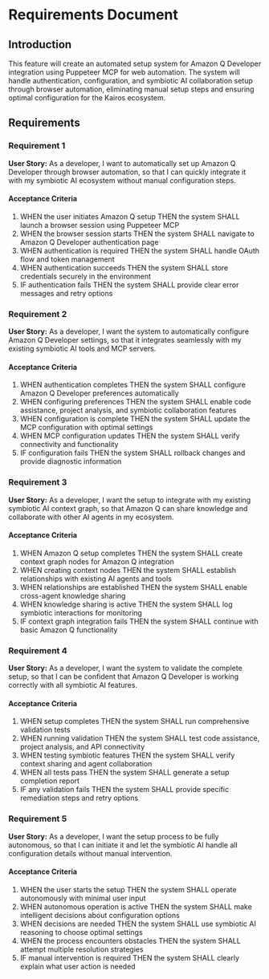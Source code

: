 # Requirements Document

## Introduction

This feature will create an automated setup system for Amazon Q Developer integration using Puppeteer MCP for web automation. The system will handle authentication, configuration, and symbiotic AI collaboration setup through browser automation, eliminating manual setup steps and ensuring optimal configuration for the Kairos ecosystem.

## Requirements

### Requirement 1

**User Story:** As a developer, I want to automatically set up Amazon Q Developer through browser automation, so that I can quickly integrate it with my symbiotic AI ecosystem without manual configuration steps.

#### Acceptance Criteria

1. WHEN the user initiates Amazon Q setup THEN the system SHALL launch a browser session using Puppeteer MCP
2. WHEN the browser session starts THEN the system SHALL navigate to Amazon Q Developer authentication page
3. WHEN authentication is required THEN the system SHALL handle OAuth flow and token management
4. WHEN authentication succeeds THEN the system SHALL store credentials securely in the environment
5. IF authentication fails THEN the system SHALL provide clear error messages and retry options

### Requirement 2

**User Story:** As a developer, I want the system to automatically configure Amazon Q Developer settings, so that it integrates seamlessly with my existing symbiotic AI tools and MCP servers.

#### Acceptance Criteria

1. WHEN authentication completes THEN the system SHALL configure Amazon Q Developer preferences automatically
2. WHEN configuring preferences THEN the system SHALL enable code assistance, project analysis, and symbiotic collaboration features
3. WHEN configuration is complete THEN the system SHALL update the MCP configuration with optimal settings
4. WHEN MCP configuration updates THEN the system SHALL verify connectivity and functionality
5. IF configuration fails THEN the system SHALL rollback changes and provide diagnostic information

### Requirement 3

**User Story:** As a developer, I want the setup to integrate with my existing symbiotic AI context graph, so that Amazon Q can share knowledge and collaborate with other AI agents in my ecosystem.

#### Acceptance Criteria

1. WHEN Amazon Q setup completes THEN the system SHALL create context graph nodes for Amazon Q integration
2. WHEN creating context nodes THEN the system SHALL establish relationships with existing AI agents and tools
3. WHEN relationships are established THEN the system SHALL enable cross-agent knowledge sharing
4. WHEN knowledge sharing is active THEN the system SHALL log symbiotic interactions for monitoring
5. IF context graph integration fails THEN the system SHALL continue with basic Amazon Q functionality

### Requirement 4

**User Story:** As a developer, I want the system to validate the complete setup, so that I can be confident that Amazon Q Developer is working correctly with all symbiotic AI features.

#### Acceptance Criteria

1. WHEN setup completes THEN the system SHALL run comprehensive validation tests
2. WHEN running validation THEN the system SHALL test code assistance, project analysis, and API connectivity
3. WHEN testing symbiotic features THEN the system SHALL verify context sharing and agent collaboration
4. WHEN all tests pass THEN the system SHALL generate a setup completion report
5. IF any validation fails THEN the system SHALL provide specific remediation steps and retry options

### Requirement 5

**User Story:** As a developer, I want the setup process to be fully autonomous, so that I can initiate it and let the symbiotic AI handle all configuration details without manual intervention.

#### Acceptance Criteria

1. WHEN the user starts the setup THEN the system SHALL operate autonomously with minimal user input
2. WHEN autonomous operation is active THEN the system SHALL make intelligent decisions about configuration options
3. WHEN decisions are needed THEN the system SHALL use symbiotic AI reasoning to choose optimal settings
4. WHEN the process encounters obstacles THEN the system SHALL attempt multiple resolution strategies
5. IF manual intervention is required THEN the system SHALL clearly explain what user action is needed